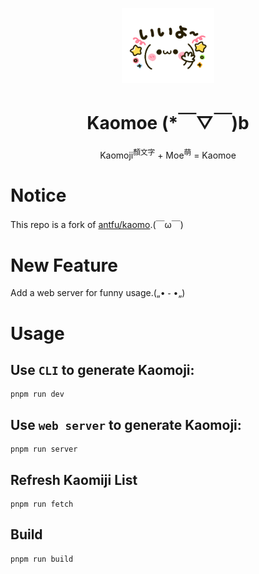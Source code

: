 <p align="center">
    <img src=".github/logo.gif" style="height: 120px;"/>
</p>

<h1 align="center">
    <b>Kaomoe</b> (*￣▽￣)b
</h1>

<p align="center">
    Kaomoji<sup>顏文字</sup> + Moe<sup>萌</sup> = Kaomoe
</p>

# Notice
This repo is a fork of [antfu/kaomo](https://github.com/antfu/kaomo).(￣ω￣)

# New Feature
Add a web server for funny usage.(„• ֊ •„)

# Usage
## Use `CLI` to generate Kaomoji:

```shell
pnpm run dev
```

## Use `web server` to generate Kaomoji:

```shell
pnpm run server
```

## Refresh Kaomiji List
```shell
pnpm run fetch
```

## Build
```shell
pnpm run build
```
